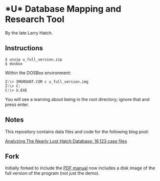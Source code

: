 # \*U\* Database Mapping and Research Tool
By the late Larry Hatch.

## Instructions

`$ unzip u_full_version.zip`  
`$ dosbox`  

Within the DOSBox environment:
```
Z:\> IMGMOUNT.COM c u_full_version.img
Z:\> C:
C:\> U.EXE
```
You will see a warning about being in the root directory; ignore that and press enter.

## Notes

This repository contains data files and code for the following blog post:

[Analyzing The Nearly Lost Hatch Database: 18,123 case 
files](https://web.archive.org/web/20210111082444/https://blog.adamkehoe.com/hatch-udatabase/)

## Fork

Initially forked to include the [PDF 
manual](https://web.archive.org/web/20210111232845/https://adamkehoe.com/static/uap/hatch/hatch_manual.pdf) 
now includes a disk image of the full version of the program (not just 
the demo).
